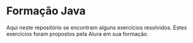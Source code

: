 # Formação Java
Aqui neste repositório se encontram alguns exercícios resolvidos. 
Estes exercícios foram propostos pela Alura em sua formação.
